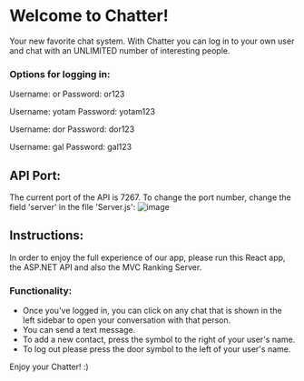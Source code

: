 
# Welcome to Chatter!

Your new favorite chat system.
With Chatter you can log in to your own user and chat with an UNLIMITED number of interesting people.

### Options for logging in:

Username: or
Password: or123

Username: yotam
Password: yotam123

Username: dor
Password: dor123

Username: gal
Password: gal123

## API Port:
The current port of the API is 7267.
To change the port number, change the field 'server' in the file 'Server.js':
![image](https://user-images.githubusercontent.com/91034418/170118209-978e44b4-6e16-4177-975f-3a36d06ede76.png)

## Instructions:
In order to enjoy the full experience of our app, please run this React app, the ASP.NET API and also the MVC Ranking Server.

### Functionality:

- Once you've logged in, you can click on any chat that is shown in the left sidebar to open your conversation with that person.
- You can send a text message.
- To add a new contact, press the symbol to the right of your user's name.
- To log out please press the door symbol to the left of your user's name.

Enjoy your Chatter! :)
